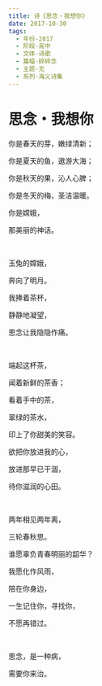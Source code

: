```yaml
---
title: 诗《思念・我想你》
date: 2017-10-30
tags:
  - 年份-2017
  - 阶段-高中
  - 文体-诗歌
  - 篇幅-碎碎念
  - 主题-无
  - 系列-海义诗集
---
```


# 思念・我想你

你是春天的芽，嫩绿清新；

你是夏天的鱼，遨游大海；

你是秋天的果，沁人心脾；

你是冬天的梅，圣洁温暖。

你是嫦娥，

那美丽的神话。

<br>

玉兔的嫦娥，

奔向了明月。

我捧着茶杯，

静静地凝望，

思念让我隐隐作痛。

<br>

端起这杯茶，

闻着新鲜的茶香；

看着手中的茶，

翠绿的茶水，

印上了你甜美的笑容。

欲把你放进我的心，

放进那早已干涸，

待你滋润的心田。

<br>

两年相见两年离，

三轮春秋思。

谁愿辜负青春明丽的韶华？

我愿化作风雨，

陪在你身边，

一生记住你，寻找你，

不愿再错过。

<br>

思念，是一种病，

需要你来治。

